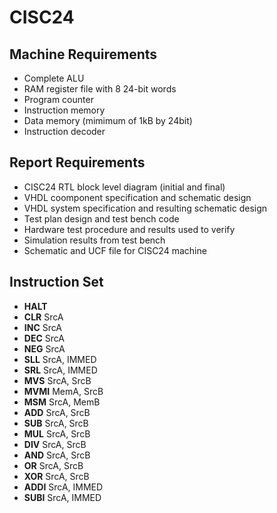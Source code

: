 # CISC24

## Machine Requirements
- Complete ALU
- RAM register file with 8 24-bit words
- Program counter
- Instruction memory
- Data memory (mimimum of 1kB by 24bit)
- Instruction decoder

## Report Requirements
- CISC24 RTL block level diagram (initial and final)
- VHDL coomponent specification and schematic design
- VHDL system specification and resulting schematic design
- Test plan design and test bench code
- Hardware test procedure and results used to verify
- Simulation results from test bench
- Schematic and UCF file for CISC24 machine

## Instruction Set
- **HALT**
- **CLR** SrcA
- **INC** SrcA
- **DEC** SrcA
- **NEG** SrcA
- **SLL** SrcA, IMMED
- **SRL** SrcA, IMMED
- **MVS** SrcA, SrcB
- **MVMI** MemA, SrcB
- **MSM** SrcA, MemB
- **ADD** SrcA, SrcB
- **SUB** SrcA, SrcB
- **MUL** SrcA, SrcB
- **DIV** SrcA, SrcB
- **AND** SrcA, SrcB
- **OR** SrcA, SrcB
- **XOR** SrcA, SrcB
- **ADDI** SrcA, IMMED
- **SUBI** SrcA, IMMED
